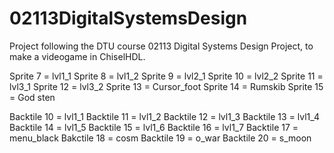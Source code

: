 # 02113DigitalSystemsDesign
Project following the DTU course 02113 Digital Systems Design Project, to make a videogame in ChiselHDL.


Sprite 7 = lvl1_1
Sprite 8 = lvl1_2 
Sprite 9 = lvl2_1
Sprite 10 = lvl2_2
Sprite 11 = lvl3_1
Sprite 12 = lvl3_2
Sprite 13 = Cursor_foot
Sprite 14 = Rumskib
Sprite 15 = God sten

Backtile 10 = lvl1_1
Backtile 11 = lvl1_2
Backtile 12 = lvl1_3
Backtile 13 = lvl1_4
Backtile 14 = lvl1_5
Backtile 15 = lvl1_6
Backtile 16 = lvl1_7
Backtile 17 = menu_black
Bakctile 18 = cosm
Backtile 19 = o_war
Backtile 20 = s_moon